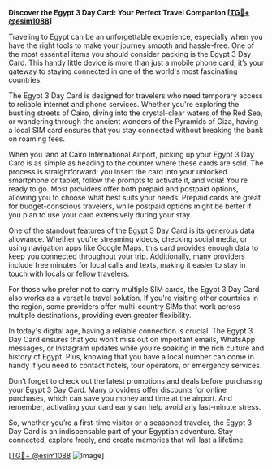 **Discover the Egypt 3 Day Card: Your Perfect Travel Companion [[TG💪+ @esim1088](https://t.me/s/esim1088)]**

Traveling to Egypt can be an unforgettable experience, especially when you have the right tools to make your journey smooth and hassle-free. One of the most essential items you should consider packing is the Egypt 3 Day Card. This handy little device is more than just a mobile phone card; it’s your gateway to staying connected in one of the world's most fascinating countries.

The Egypt 3 Day Card is designed for travelers who need temporary access to reliable internet and phone services. Whether you're exploring the bustling streets of Cairo, diving into the crystal-clear waters of the Red Sea, or wandering through the ancient wonders of the Pyramids of Giza, having a local SIM card ensures that you stay connected without breaking the bank on roaming fees. 

When you land at Cairo International Airport, picking up your Egypt 3 Day Card is as simple as heading to the counter where these cards are sold. The process is straightforward: you insert the card into your unlocked smartphone or tablet, follow the prompts to activate it, and voila! You’re ready to go. Most providers offer both prepaid and postpaid options, allowing you to choose what best suits your needs. Prepaid cards are great for budget-conscious travelers, while postpaid options might be better if you plan to use your card extensively during your stay.

One of the standout features of the Egypt 3 Day Card is its generous data allowance. Whether you're streaming videos, checking social media, or using navigation apps like Google Maps, this card provides enough data to keep you connected throughout your trip. Additionally, many providers include free minutes for local calls and texts, making it easier to stay in touch with locals or fellow travelers. 

For those who prefer not to carry multiple SIM cards, the Egypt 3 Day Card also works as a versatile travel solution. If you're visiting other countries in the region, some providers offer multi-country SIMs that work across multiple destinations, providing even greater flexibility. 

In today's digital age, having a reliable connection is crucial. The Egypt 3 Day Card ensures that you won’t miss out on important emails, WhatsApp messages, or Instagram updates while you’re soaking in the rich culture and history of Egypt. Plus, knowing that you have a local number can come in handy if you need to contact hotels, tour operators, or emergency services.

Don’t forget to check out the latest promotions and deals before purchasing your Egypt 3 Day Card. Many providers offer discounts for online purchases, which can save you money and time at the airport. And remember, activating your card early can help avoid any last-minute stress.

So, whether you’re a first-time visitor or a seasoned traveler, the Egypt 3 Day Card is an indispensable part of your Egyptian adventure. Stay connected, explore freely, and create memories that will last a lifetime. 

[[TG💪+ @esim1088](https://t.me/s/esim1088) ![Image](https://i.postimg.cc/Y0z9fWf4/image.png)]